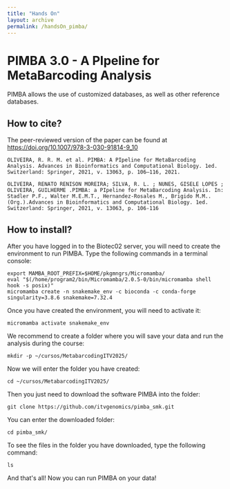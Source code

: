 ```yaml
---
title: "Hands On"
layout: archive
permalink: /handsOn_pimba/
---  
```


# PIMBA 3.0 - A PIpeline for MetaBarcoding Analysis
PIMBA allows the use of customized databases, as well as other reference databases.

## How to cite?
The peer-reviewed version of the paper can be found at https://doi.org/10.1007/978-3-030-91814-9_10

```console  
OLIVEIRA, R. R. M. et al. PIMBA: A PIpeline for MetaBarcoding Analysis. Advances in Bioinformatics and Computational Biology. 1ed. Switzerland: Springer, 2021, v. 13063, p. 106–116, 2021.
```

```console  
OLIVEIRA, RENATO RENISON MOREIRA; SILVA, R. L. ; NUNES, GISELE LOPES ; OLIVEIRA, GUILHERME .PIMBA: a PIpeline for MetaBarcoding Analysis. In: Stadler P.F., Walter M.E.M.T., Hernandez-Rosales M., Brigido M.M.. (Org.).Advances in Bioinformatics and Computational Biology. 1ed. Switzerland: Springer, 2021, v. 13063, p. 106-116
```

## How to install?
After you have logged in to the Biotec02 server, you will need to create the environment to run PIMBA. Type the following commands in a terminal console:

```console  
export MAMBA_ROOT_PREFIX=$HOME/pkgmngrs/Micromamba/
eval "$(/home/program2/bin/Micromamba/2.0.5-0/bin/micromamba shell hook -s posix)"
micromamba create -n snakemake_env -c bioconda -c conda-forge singularity=3.8.6 snakemake=7.32.4
```

Once you have created the environment, you will need to activate it:

```console  
micromamba activate snakemake_env
```

We recommend to create a folder where you will save your data and run the analysis during the course:
```console  
mkdir -p ~/cursos/MetabarcodingITV2025/
```

Now we will enter the folder you have created:
```console  
cd ~/cursos/MetabarcodingITV2025/
```

Then you just need to download the software PIMBA into the folder:
```console  
git clone https://github.com/itvgenomics/pimba_smk.git
```

You can enter the downloaded folder:
```console  
cd pimba_smk/
```

To see the files in the folder you have downloaded, type the following command:
```console  
ls
```

And that's all! Now you can run PIMBA on your data!

